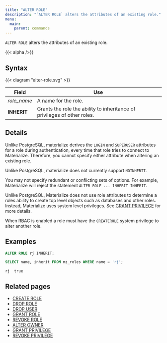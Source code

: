 ```yaml
---
title: "ALTER ROLE"
description: "`ALTER ROLE` alters the attributes of an existing role."
menu:
  main:
    parent: commands
---
```


`ALTER ROLE` alters the attributes of an existing role.

{{< alpha />}}

## Syntax

{{< diagram "alter-role.svg" >}}

Field               | Use
--------------------|-------------------------------------------------------------------------
_role_name_         | A name for the role.
**INHERIT**         | Grants the role the ability to inheritance of privileges of other roles.

## Details

Unlike PostgreSQL, materialize derives the `LOGIN` and `SUPERUSER`
attributes for a role during authentication, every time that role tries
to connect to Materialize. Therefore, you cannot specify either
attribute when altering an existing role.

Unlike PostgreSQL, materialize does not currently support `NOINHERIT`.

You may not specify redundant or conflicting sets of options. For example,
Materialize will reject the statement `ALTER ROLE ... INHERIT INHERIT`.

Unlike PostgreSQL, Materialize does not use role attributes to determine a roles ability to create
top level objects such as databases and other roles. Instead, Materialize uses system level
privileges. See [GRANT PRIVILEGE](../grant-privilege) for more details.

When RBAC is enabled a role must have the `CREATEROLE` system privilege to alter another role.

## Examples

```sql
ALTER ROLE rj INHERIT;
```
```sql
SELECT name, inherit FROM mz_roles WHERE name = 'rj';
```
```nofmt
rj  true
```

## Related pages

- [CREATE ROLE](../create-role)
- [DROP ROLE](../drop-role)
- [DROP USER](../drop-user)
- [GRANT ROLE](../grant-role)
- [REVOKE ROLE](../revoke-role)
- [ALTER OWNER](../alter-owner)
- [GRANT PRIVILEGE](../grant-privilege)
- [REVOKE PRIVILEGE](../revoke-privilege)
